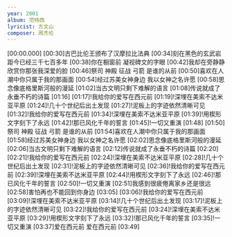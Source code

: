 ```yaml
---
year: 2001
album: 范特西
lyricist: 方文山
composer: 周杰伦
---
```

[00:00.000]
[00:30]古巴比伦王颁布了汉摩拉比法典
[00:34]刻在黑色的玄武岩 距今已经三千七百多年
[00:38]你在橱窗前 凝视碑文的字眼
[00:42]我却在旁静静欣赏你那张我深爱的脸
[00:46]祭司 神殿 征战 弓箭 是谁的从前
[00:50]喜欢在人潮中你只属于我的那画面
[00:54]经过苏美女神身边 我以女神之名许愿
[00:58]思念像底格里斯河般的漫延
[01:02]当古文明只剩下难解的语言
[01:08]传说就成了永垂不朽的诗篇
[01:16]
[01:17]!我给你的爱写在西元前
[01:19]!深埋在美索不达米亚平原
[01:24]!几十个世纪后出土发现
[01:27]!泥板上的字迹依然清晰可见
[01:32]!我给你的爱写在西元前
[01:34]!深埋在美索不达米亚平原
[01:39]!用楔形文字刻下了永远
[01:42]!那已风化千年的誓言
[01:45]!一切又重演
[01:48]
[01:50]祭司 神殿 征战 弓箭 是谁的从前
[01:54]喜欢在人潮中你只属于我的那画面
[01:58]经过苏美女神身边 我以女神之名许愿
[02:02]思念像底格里斯河般的漫延
[02:06]当古文明只剩下难解的语言
[02:12]传说就成了永垂不朽的诗篇
[02:20]
[02:21]!我给你的爱写在西元前
[02:24]!深埋在美索不达米亚平原
[02:28]!几十个世纪后出土发现
[02:31]!泥板上的字迹依然清晰可见
[02:36]!我给你的爱写在西元前
[02:39]!深埋在美索不达米亚平原
[02:44]!用楔形文字刻下了永远
[02:46]!那已风化千年的誓言
[02:50]!一切又重演
[02:51]我感到很疲倦离家乡还是很远
[02:58]害怕再也不能回到你身边
[03:05]
[03:06]!我给你的爱写在西元前
[03:09]!深埋在美索不达米亚平原
[03:14]!几十个世纪后出土发现
[03:17]!泥板上的字迹依然清晰可见
[03:22]!我给你的爱写在西元前
[03:24]!深埋在美索不达米亚平原
[03:29]!用楔形文字刻下了永远
[03:32]!那已风化千年的誓言
[03:35]!一切又重演
[03:37]爱在西元前 爱在西元前
[03:49]